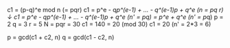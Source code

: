c1 = (p-q)^e mod n (= pqr)
c1 = p^e - q*p^(e-1) + ... - q^(e-1)*p + q^e (n = p*q *r)
↓
c1 = p^e - q*p^(e-1) + ... - q^(e-1)*p + q^e (n' = p*q)
   = p^e + q^e (n' = p*q)
p = 2
q = 3
r = 5
N = pqr = 30
c1 = 140 = 20 (mod 30)
c1 = 20 (n' = 2*3 = 6)

p = gcd(c1 + c2, n)
q = gcd(c1 - c2, n)

